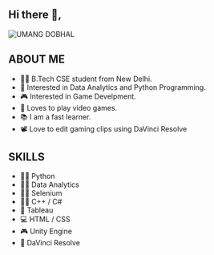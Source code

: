 ## Hi there 👋,

![UMANG DOBHAL](https://user-images.githubusercontent.com/82695171/177087470-91785900-44f7-419b-a1c6-9bd0d3942036.jpg)

## ABOUT ME
* 🧑‍🎓 B.Tech CSE student from New Delhi.
* 📔 Interested in Data Analytics and Python Programming.
* 🎮 Interested in Game Develpment.
* 👾 Loves to play video games.
* 📚 I am a fast learner.
* 📽️ Love to edit gaming clips using DaVinci Resolve

## SKILLS
* 🧑‍💻 Python
* 👨‍💻 Data Analytics
* 👨‍💻 Selenium
* 🧑‍💻 C++ / C#
* 📑 Tableau
* 💻 HTML / CSS
* 🎮 Unity Engine
* 🎥 DaVinci Resolve
